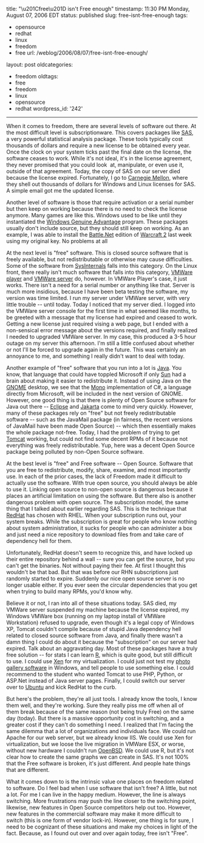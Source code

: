 title: "\u201Cfree\u201D isn't Free enough"
timestamp: 11:30 PM Monday, August 07, 2006 EDT
status: published
slug: free-isnt-free-enough
tags:
- opensource
- redhat
- linux
- freedom
- free
url: /weblog/2006/08/07/free-isnt-free-enough/

layout: post
oldcategories:
- freedom
oldtags:
- free
- freedom
- linux
- opensource
- redhat
wordpress_id: '242'

---

When it comes to freedom, there are several levels of software out there.  At the most difficult level is subscriptionware.  This covers packages like [SAS](http://www.sas.com/), a very powerful statistical analysis package.  These tools typically cost thousands of dollars and require a new license to be obtained every year.  Once the clock on your system ticks past the final date on the license, the software ceases to work.  While it's not ideal, it's in the license agreement, they never promised that you could look  at, manipulate, or even use it, outside of that agreement.  Today, the copy of SAS on our server died because the license expired.  Fortunately, I go to [Carnegie Mellon](http://www.cmu.edu/), where they shell out thousands of dollars for Windows and Linux licenses for SAS.  A simple email got me the updated license.

Another level of software is those that require activation or a serial number but then keep on working because there is no need to check the license anymore. Many games are like this.  Windows used to be like until they instantiated the [Windows Genuine Advantage](http://www.microsoft.com/genuine/downloads/whyValidate.aspx) program.  These packages usually don't include source, but they should still keep on working.  As an example, I was able to install the [Battle.Net](http://www.battle.net/) edition of [Warcraft 2](http://www.blizzard.com/war2bne/) last week using my original key.  No problems at all

At the next level is "free" software.  This is closed source software that is freely available, but not redistributable or otherwise may cause difficulties. Some of the software from [SysInternals](http://www.sysinternals.com/) falls into this category.  On the Linux front, there really isn't much software that falls into this category, [VMWare player](http://www.vmware.com/products/player/) and [VMWare server](http://www.vmware.com/products/server/) do, however.  In VMWare Player's case, it just works.  There isn't a need for a serial number or anything like that.  Server is much more insidious, because I have been beta testing the software, my version was time limited.  I run my server under VMWare server, with very little trouble -- until today.  Today I noticed that my server died.  I logged into the VMWare server console for the first time in what seemed like months, to be greeted with a message that my license had expired and ceased to work.  Getting a new license just required vising a web page, but I ended with a non-sensical error message about the versions required, and finally realized I needed to upgraded VMWare server. In my case, this produced a 3-5 hour outage on my server this afternoon.  I'm still a little confused about whether or not I'll be forced to upgrade again in the future.  This was certainly an annoyance to me, and something I really didn't want to deal with today.

Another example of "free" software that you run into a lot is [Java](http://java.sun.com/).  You know, that language that could have toppled Microsoft if only [Sun](http://www.sun.com/) had a brain about making it easier to redistribute it.  Instead of using Java on the [GNOME](http://www.gnome.org/) desktop, we see that the [Mono](http://www.go-mono.com/) implementation of C#, a language directly from Microsoft, will be included in the next version of GNOME.  However, one good thing is that there is plenty of Open Source software for Java out there -- [Eclipse](http://www.eclipse.org/) and [Jakarta](http://jakarta.apache.org/) come to mind very quickly. However, many of these packages rely on "free" but not freely redistributable software -- such as the JavaMail package (in fairness, the recent versions of JavaMail have been made Open Source) -- which then essentially makes the whole package not-free.  Today, I had the problem of trying to get [Tomcat](http://tomcat.apache.org/) working, but could not find some decent RPMs of it because not everything was freely redistributable.  Yup, here was a decent Open Source package being polluted by non-Open Source software.

At the best level is "free" and Free software -- Open Source.  Software that you are free to redistribute, modify, share, examine, and most importantly use.  In each of the prior cases, the lack of Freedom made it difficult to actually use the software.  With true open source, you should always be able to use it.  Linking open source to non-open source is dangerous because it places an artificial limitation on using the software.  But there also is another dangerous problem with open source.  The subscription model, the same thing that I talked about earlier regarding SAS.  This is the technique that [RedHat](http://www.redhat.com/) has chosen with RHEL.  When your subscription runs out, your system breaks.  While the subscription is great for people who know nothing about system administration, it sucks for people who can administer a box and just need a nice repository to download files from and take care of dependency hell for them.

Unfortunately, RedHat doesn't seem to recognize this, and have locked up their entire repository behind a wall -- sure you can get the source, but you can't get the binaries.  Not without paying their fee.  At first I thought this wouldn't be that bad.  But that was before our RHN subscriptions just randomly started to expire.  Suddenly our nice open source server is no longer usable either.  If you ever seen the circular dependencies that you get when trying to build many RPMs, you'd know why.

Believe it or not, I ran into all of these situations today.  SAS died, my VMWare server suspended my machine because the license expired, my Windows VMWare box (running on my laptop install of VMWare Workstation) refused to upgrade, even though it's a legal copy of Windows XP, Tomcat couldn't compile because of stupid Java dependency hell related to closed source software from Java, and finally there wasn't a damn thing I could do about it because the "subscription" on our server had expired.  Talk about an aggravating day.  Most of these packages have a truly free solution -- for stats I can learn [R](http://www.r-project.org/), which is quite good, but still difficult to use.  I could use [Xen](http://www.xensource.com/) for my virtualization.  I could just not test my [photo gallery software](http://patrick.wagstrom.net/gallery/) in Windows, and tell people to use something else.  I could recommend to the student who wanted Tomcat to use PHP, Python, or ASP.Net instead of Java server pages.  Finally, I could switch our server over to [Ubuntu](http://www.ubuntu.com/) and kick RedHat to the curb.

But here's the problem, they're all just tools.  I already know the tools, I know them well, and they're working.  Sure they really piss me off when all of them break because of the same reason (not being truly Free) on the same day (today).  But there is a massive opportunity cost in switching, and a greater cost if they can't do something I need.  I realized that I'm facing the same dilemma that a lot of organizations and individuals face.  We could run Apache for our web server, but we already know IIS.  We could use Xen for virtualization, but we loose the live migration in VMWare ESX, or worse, without new hardware I couldn't run [OpenBSD](http://www.openbsd.org/).  We could use R, but it's not clear how to create the same graphs we can create in SAS.  It's not 100% that the Free software is broken, it's just different.  And people hate things that are different.

What it comes down to is the intrinsic value one places on freedom related to software.  Do I feel bad when I use software that isn't free?  A little, but not a lot.  For me I can live in the happy medium.  However, the line is always switching.  More frustrations may push the line closer to the switching point, likewise, new features in Open Source competitors help out too.  However, new features in the commercial software may make it more difficult to switch (this is one form of vendor lock-in).  However, one thing is for sure, I need to be cognizant of these situations and make my choices in light of the fact.  Because, as I found out over and over again today, free isn't "Free".
